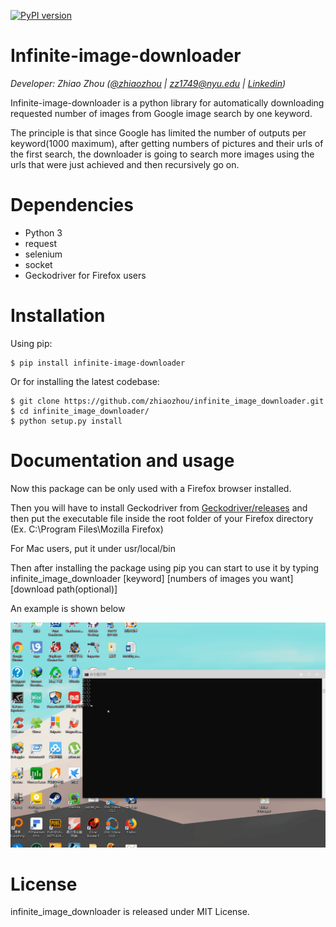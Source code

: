 [![PyPI version](https://badge.fury.io/py/infinite-image-downloader.svg)](https://badge.fury.io/py/infinite-image-downloader)

Infinite-image-downloader
=====
_Developer: Zhiao Zhou ([@zhiaozhou](https://github.com/zhiaozhou) | <zz1749@nyu.edu> | [Linkedin](https://www.linkedin.com/in/zhiaozhou/))_ 

Infinite-image-downloader is a python library for automatically downloading requested number of images from Google image search by one keyword.

The principle is that since Google has limited the number of outputs per keyword(1000 maximum), after getting numbers of pictures and their urls of the first search, the downloader is going to search more images using the urls that were just achieved and then recursively go on.

Dependencies
=============
- Python 3
- request 
- selenium 
- socket
- Geckodriver for Firefox users

Installation
=============
Using pip:
```
$ pip install infinite-image-downloader
```

Or for installing the latest codebase:
```
$ git clone https://github.com/zhiaozhou/infinite_image_downloader.git
$ cd infinite_image_downloader/
$ python setup.py install
```

Documentation and usage
=======================

Now this package can be only used with a Firefox browser installed.

Then you will have to install Geckodriver from [Geckodriver/releases](https://github.com/mozilla/geckodriver/releases) and then put the executable file inside the root folder of your Firefox directory (Ex. C:\Program Files\Mozilla Firefox\)

For Mac users, put it under usr/local/bin

Then after installing the package using pip
you can start to use it by typing infinite_image_downloader [keyword] [numbers of images you want] [download path(optional)] 

An example is shown below

![example](example.gif)

License
=======
infinite_image_downloader is released under MIT License.
